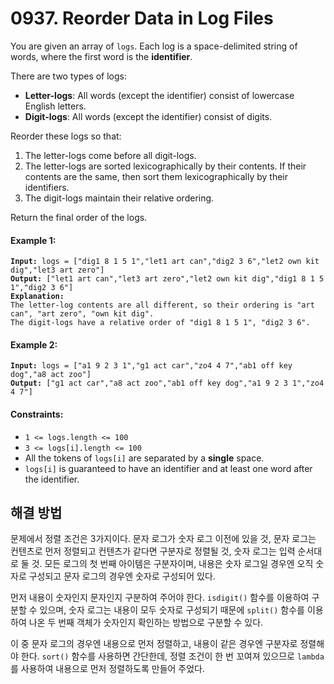 # 0937. Reorder Data in Log Files

You are given an array of `logs`. Each log is a space-delimited string of words, where the first word is the **identifier**.

There are two types of logs:

- **Letter-logs**: All words (except the identifier) consist of lowercase English letters.
- **Digit-logs**: All words (except the identifier) consist of digits.

Reorder these logs so that:

1. The letter-logs come before all digit-logs.
2. The letter-logs are sorted lexicographically by their contents. If their contents are the same, then sort them lexicographically by their identifiers.
3. The digit-logs maintain their relative ordering.

Return the final order of the logs.

#### Example 1:

<pre><code><strong>Input:</strong> logs = ["dig1 8 1 5 1","let1 art can","dig2 3 6","let2 own kit dig","let3 art zero"]
<strong>Output:</strong> ["let1 art can","let3 art zero","let2 own kit dig","dig1 8 1 5 1","dig2 3 6"]
<strong>Explanation:</strong>
The letter-log contents are all different, so their ordering is "art can", "art zero", "own kit dig".
The digit-logs have a relative order of "dig1 8 1 5 1", "dig2 3 6".</code></pre>

#### Example 2:

<pre><code><strong>Input:</strong> logs = ["a1 9 2 3 1","g1 act car","zo4 4 7","ab1 off key dog","a8 act zoo"]
<strong>Output:</strong> ["g1 act car","a8 act zoo","ab1 off key dog","a1 9 2 3 1","zo4 4 7"]</code></pre>

#### Constraints:

- `1 <= logs.length <= 100`
- `3 <= logs[i].length <= 100`
- All the tokens of `logs[i]` are separated by a **single** space.
- `logs[i]` is guaranteed to have an identifier and at least one word after the identifier.

## 해결 방법

문제에서 정렬 조건은 3가지이다. 문자 로그가 숫자 로그 이전에 있을 것, 문자 로그는 컨텐츠로 먼저 정렬되고 컨텐츠가 같다면 구분자로 정렬될 것, 숫자 로그는 입력 순서대로 둘 것. 모든 로그의 첫 번째 아이템은 구분자이며, 내용은 숫자 로그일 경우엔 오직 숫자로 구성되고 문자 로그의 경우엔 숫자로 구성되어 있다.

먼저 내용이 숫자인지 문자인지 구분하여 주어야 한다. `isdigit()` 함수를 이용하여 구분할 수 있으며, 숫자 로그는 내용이 모두 숫자로 구성되기 때문에 `split()` 함수를 이용하여 나온 두 번째 객체가 숫자인지 확인하는 방법으로 구분할 수 있다.

이 중 문자 로그의 경우엔 내용으로 먼저 정렬하고, 내용이 같은 경우엔 구분자로 정렬해야 한다. `sort()` 함수를 사용하면 간단한데, 정렬 조건이 한 번 꼬여져 있으므로 `lambda`를 사용하여 내용으로 먼저 정렬하도록 만들어 주었다.
